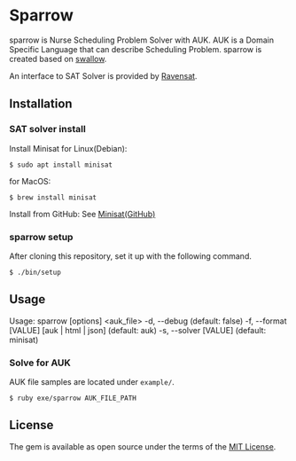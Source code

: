 # Sparrow
sparrow is Nurse Scheduling Problem Solver with AUK.
AUK is a Domain Specific Language that can describe Scheduling Problem.
sparrow is created based on [swallow](https://github.com/matsuda0528/swallow).

An interface to SAT Solver is provided by [Ravensat](https://github.com/matsuda0528/ravensat).

## Installation

### SAT solver install
Install Minisat for Linux(Debian):

    $ sudo apt install minisat

for MacOS:

    $ brew install minisat

Install from GitHub: See [Minisat(GitHub)](https://github.com/niklasso/minisat)

### sparrow setup
After cloning this repository, set it up with the following command.

    $ ./bin/setup

## Usage

  Usage: sparrow [options] <auk_file>
    -d, --debug                                         (default: false)
    -f, --format [VALUE]             [auk | html | json] (default: auk)
    -s, --solver [VALUE]             <solver name>      (default: minisat)

### Solve for AUK
AUK file samples are located under `example/`.
```
$ ruby exe/sparrow AUK_FILE_PATH
```
## License

The gem is available as open source under the terms of the [MIT License](https://opensource.org/licenses/MIT).
